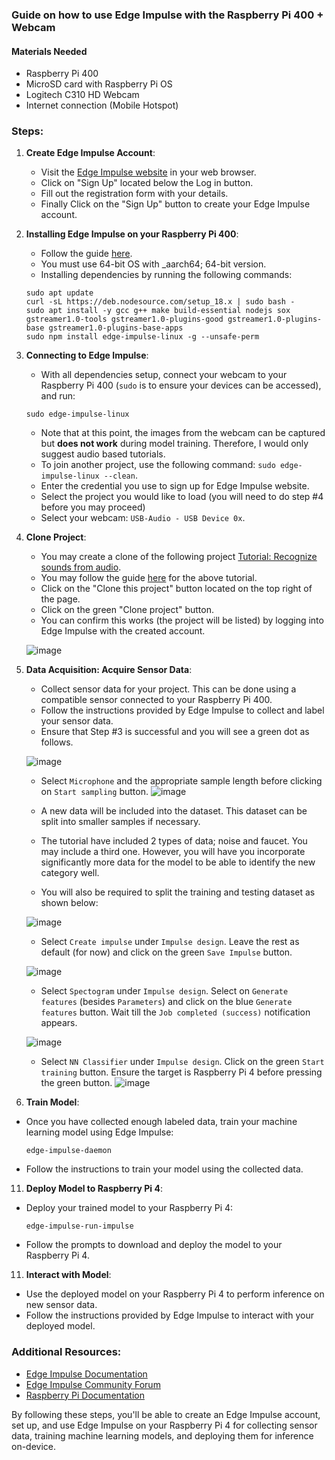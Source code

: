 ### Guide on how to use Edge Impulse with the Raspberry Pi 400 + Webcam

#### Materials Needed
- Raspberry Pi 400
- MicroSD card with Raspberry Pi OS
- Logitech C310 HD Webcam
- Internet connection (Mobile Hotspot)

### Steps:

1. **Create Edge Impulse Account**:
   - Visit the [Edge Impulse website](https://studio.edgeimpulse.com/login) in your web browser.
   - Click on "Sign Up" located below the Log in button.
   - Fill out the registration form with your details.
   - Finally Click on the "Sign Up" button to create your Edge Impulse account.

2. **Installing Edge Impulse on your Raspberry Pi 400**:
   - Follow the guide [here](https://docs.edgeimpulse.com/docs/development-platforms/officially-supported-cpu-gpu-targets/raspberry-pi-4).
   - You must use 64-bit OS with _aarch64; 64-bit version.
   - Installing dependencies by running the following commands:
    ```
    sudo apt update
    curl -sL https://deb.nodesource.com/setup_18.x | sudo bash -
    sudo apt install -y gcc g++ make build-essential nodejs sox gstreamer1.0-tools gstreamer1.0-plugins-good gstreamer1.0-plugins-base gstreamer1.0-plugins-base-apps
    sudo npm install edge-impulse-linux -g --unsafe-perm
    ```
     
3. **Connecting to Edge Impulse**:
   - With all dependencies setup, connect your webcam to your Raspberry Pi 400 (`sudo` is to ensure your devices can be accessed), and run:
   ```
   sudo edge-impulse-linux
   ```
   - Note that at this point, the images from the webcam can be captured but **does not work** during model training. Therefore, I would only suggest audio based tutorials.
   - To join another project, use the following command: `sudo edge-impulse-linux --clean`.
   - Enter the credential you use to sign up for Edge Impulse website.
   - Select the project you would like to load (you will need to do step #4 before you may proceed)
   - Select your webcam: `USB-Audio - USB Device 0x`.
  
4. **Clone Project**:
   - You may create a clone of the following project [Tutorial: Recognize sounds from audio](https://studio.edgeimpulse.com/studio/348213).
   - You may follow the guide [here](https://docs.edgeimpulse.com/docs/tutorials/end-to-end-tutorials/audio-classification) for the above tutorial.
   - Click on the "Clone this project" button located on the top right of the page.
   - Click on the green "Clone project" button.
   - You can confirm this works (the project will be listed) by logging into Edge Impulse with the created account.

   ![image](https://github.com/drfuzzi/INF2009_EdgeImpulse/assets/108112390/ce054cee-507c-4086-8f68-974af72cce9b)

5. **Data Acquisition: Acquire Sensor Data**:
   - Collect sensor data for your project. This can be done using a compatible sensor connected to your Raspberry Pi 400.
   - Follow the instructions provided by Edge Impulse to collect and label your sensor data.
   - Ensure that Step #3 is successful and you will see a green dot as follows.
  
   ![image](https://github.com/drfuzzi/INF2009_EdgeImpulse/assets/108112390/669ba1b6-95bd-46e2-b1a7-0de8aa0a5f74)

   - Select `Microphone` and the appropriate sample length before clicking on `Start sampling` button.
   ![image](https://github.com/drfuzzi/INF2009_EdgeImpulse/assets/108112390/4c0b94cb-1bc5-44f5-8bdc-3315d5ef6a84)

   - A new data will be included into the dataset. This dataset can be split into smaller samples if necessary.
   - The tutorial have included 2 types of data; noise and faucet. You may include a third one. However, you will have you incorporate significantly more data for the model to be able to identify the new category well.
   - You will also be required to split the training and testing dataset as shown below:

   ![image](https://github.com/drfuzzi/INF2009_EdgeImpulse/assets/108112390/e9a80513-df54-4c21-94eb-f6c5b6302cdb)

   - Select `Create impulse` under `Impulse design`. Leave the rest as default (for now) and click on the green `Save Impulse` button.
  
   ![image](https://github.com/drfuzzi/INF2009_EdgeImpulse/assets/108112390/8506572e-e37c-43cf-bb42-3b1ba01feaeb)

   - Select `Spectogram` under `Impulse design`. Select on `Generate features` (besides `Parameters`) and click on the blue `Generate features` button.  Wait till the `Job completed (success)` notification appears.

   ![image](https://github.com/drfuzzi/INF2009_EdgeImpulse/assets/108112390/92316101-5cdf-49ec-bd85-ced8c0cca2ef)

   - Select `NN Classifier` under `Impulse design`. Click on the green `Start training` button.  Ensure the target is Raspberry Pi 4 before pressing the green button.
   ![image](https://github.com/drfuzzi/INF2009_EdgeImpulse/assets/108112390/f5c3031a-b1cb-4326-908d-5fdc9efcc605)


10. **Train Model**:
   - Once you have collected enough labeled data, train your machine learning model using Edge Impulse:
     ```
     edge-impulse-daemon
     ```
   - Follow the instructions to train your model using the collected data.

11. **Deploy Model to Raspberry Pi 4**:
   - Deploy your trained model to your Raspberry Pi 4:
     ```
     edge-impulse-run-impulse
     ```
   - Follow the prompts to download and deploy the model to your Raspberry Pi 4.

11. **Interact with Model**:
   - Use the deployed model on your Raspberry Pi 4 to perform inference on new sensor data.
   - Follow the instructions provided by Edge Impulse to interact with your deployed model.

### Additional Resources:
- [Edge Impulse Documentation](https://docs.edgeimpulse.com/)
- [Edge Impulse Community Forum](https://forum.edgeimpulse.com/)
- [Raspberry Pi Documentation](https://www.raspberrypi.org/documentation/)

By following these steps, you'll be able to create an Edge Impulse account, set up, and use Edge Impulse on your Raspberry Pi 4 for collecting sensor data, training machine learning models, and deploying them for inference on-device.
